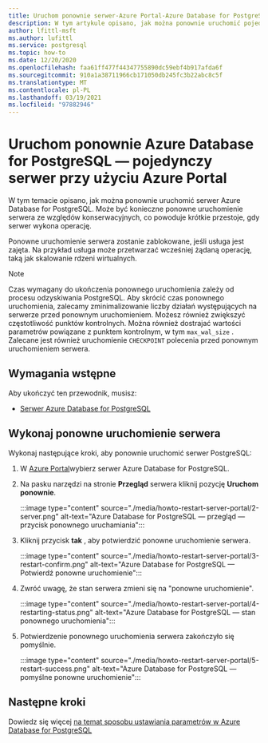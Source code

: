 ```yaml
---
title: Uruchom ponownie serwer-Azure Portal-Azure Database for PostgreSQL — pojedynczy serwer
description: W tym artykule opisano, jak można ponownie uruchomić pojedynczy serwer Azure Database for PostgreSQL przy użyciu Azure Portal.
author: lfittl-msft
ms.author: lufittl
ms.service: postgresql
ms.topic: how-to
ms.date: 12/20/2020
ms.openlocfilehash: faa61ff477f44347755890dc59ebf4b917afda6f
ms.sourcegitcommit: 910a1a38711966cb171050db245fc3b22abc8c5f
ms.translationtype: MT
ms.contentlocale: pl-PL
ms.lasthandoff: 03/19/2021
ms.locfileid: "97882946"
---
```

# <a name="restart-azure-database-for-postgresql---single-server-using-the-azure-portal"></a>Uruchom ponownie Azure Database for PostgreSQL — pojedynczy serwer przy użyciu Azure Portal
W tym temacie opisano, jak można ponownie uruchomić serwer Azure Database for PostgreSQL. Może być konieczne ponowne uruchomienie serwera ze względów konserwacyjnych, co powoduje krótkie przestoje, gdy serwer wykona operację.

Ponowne uruchomienie serwera zostanie zablokowane, jeśli usługa jest zajęta. Na przykład usługa może przetwarzać wcześniej żądaną operację, taką jak skalowanie rdzeni wirtualnych.
 
> [!NOTE] 
> Czas wymagany do ukończenia ponownego uruchomienia zależy od procesu odzyskiwania PostgreSQL. Aby skrócić czas ponownego uruchomienia, zalecamy zminimalizowanie liczby działań występujących na serwerze przed ponownym uruchomieniem. Możesz również zwiększyć częstotliwość punktów kontrolnych. Można również dostrajać wartości parametrów powiązane z punktem kontrolnym, w tym `max_wal_size` . Zalecane jest również uruchomienie `CHECKPOINT` polecenia przed ponownym uruchomieniem serwera.

## <a name="prerequisites"></a>Wymagania wstępne
Aby ukończyć ten przewodnik, musisz:
- [Serwer Azure Database for PostgreSQL](quickstart-create-server-database-portal.md)

## <a name="perform-server-restart"></a>Wykonaj ponowne uruchomienie serwera

Wykonaj następujące kroki, aby ponownie uruchomić serwer PostgreSQL:

1. W [Azure Portal](https://portal.azure.com/)wybierz serwer Azure Database for PostgreSQL.

2. Na pasku narzędzi na stronie **Przegląd** serwera kliknij pozycję **Uruchom ponownie**.

   :::image type="content" source="./media/howto-restart-server-portal/2-server.png" alt-text="Azure Database for PostgreSQL — przegląd — przycisk ponownego uruchamiania":::

3. Kliknij przycisk **tak** , aby potwierdzić ponowne uruchomienie serwera.

   :::image type="content" source="./media/howto-restart-server-portal/3-restart-confirm.png" alt-text="Azure Database for PostgreSQL — Potwierdź ponowne uruchomienie":::

4. Zwróć uwagę, że stan serwera zmieni się na "ponowne uruchomienie".

   :::image type="content" source="./media/howto-restart-server-portal/4-restarting-status.png" alt-text="Azure Database for PostgreSQL — stan ponownego uruchomienia":::

5. Potwierdzenie ponownego uruchomienia serwera zakończyło się pomyślnie.

   :::image type="content" source="./media/howto-restart-server-portal/5-restart-success.png" alt-text="Azure Database for PostgreSQL — pomyślne ponowne uruchomienie":::

## <a name="next-steps"></a>Następne kroki

Dowiedz się więcej [na temat sposobu ustawiania parametrów w Azure Database for PostgreSQL](howto-configure-server-parameters-using-portal.md)

